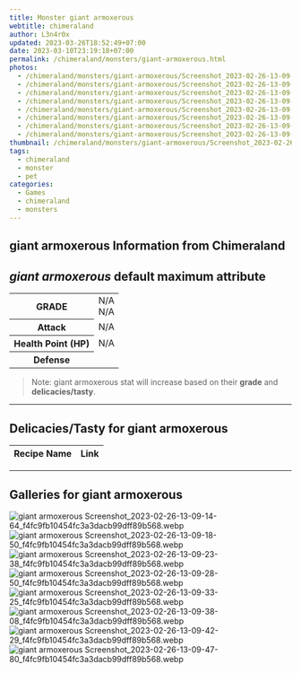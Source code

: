 ```yaml
---
title: Monster giant armoxerous
webtitle: chimeraland
author: L3n4r0x
updated: 2023-03-26T18:52:49+07:00
date: 2023-03-10T23:19:18+07:00
permalink: /chimeraland/monsters/giant-armoxerous.html
photos:
  - /chimeraland/monsters/giant-armoxerous/Screenshot_2023-02-26-13-09-14-64_f4fc9fb10454fc3a3dacb99dff89b568.webp
  - /chimeraland/monsters/giant-armoxerous/Screenshot_2023-02-26-13-09-18-50_f4fc9fb10454fc3a3dacb99dff89b568.webp
  - /chimeraland/monsters/giant-armoxerous/Screenshot_2023-02-26-13-09-23-38_f4fc9fb10454fc3a3dacb99dff89b568.webp
  - /chimeraland/monsters/giant-armoxerous/Screenshot_2023-02-26-13-09-28-50_f4fc9fb10454fc3a3dacb99dff89b568.webp
  - /chimeraland/monsters/giant-armoxerous/Screenshot_2023-02-26-13-09-33-25_f4fc9fb10454fc3a3dacb99dff89b568.webp
  - /chimeraland/monsters/giant-armoxerous/Screenshot_2023-02-26-13-09-38-08_f4fc9fb10454fc3a3dacb99dff89b568.webp
  - /chimeraland/monsters/giant-armoxerous/Screenshot_2023-02-26-13-09-42-29_f4fc9fb10454fc3a3dacb99dff89b568.webp
  - /chimeraland/monsters/giant-armoxerous/Screenshot_2023-02-26-13-09-47-80_f4fc9fb10454fc3a3dacb99dff89b568.webp
thumbnail: /chimeraland/monsters/giant-armoxerous/Screenshot_2023-02-26-13-09-14-64_f4fc9fb10454fc3a3dacb99dff89b568.webp
tags:
  - chimeraland
  - monster
  - pet
categories:
  - Games
  - chimeraland
  - monsters
---
```


<link
  rel="stylesheet"
  href="https://rawcdn.githack.com/dimaslanjaka/Web-Manajemen/870a349/css/bootstrap-5-3-0-alpha3-wrapper.css"
/>
<section id="bootstrap-wrapper">
  <div data-bs-theme="dark">
    <h2>giant armoxerous Information from Chimeraland</h2>
    <h2 id="attribute"><i>giant armoxerous</i> default maximum attribute</h2>
    <div class="row">
      <div class="col mb-2">
        <div class="card">
          <div class="card-body">
            <table>
              <tr>
                <th>GRADE</th>
                <td>N/A <br />N/A</td>
              </tr>
              <tr>
                <th>Attack</th>
                <td>N/A</td>
              </tr>
              <tr>
                <th>Health Point (HP)</th>
                <td>N/A</td>
              </tr>
              <tr>
                <th>Defense</th>
                <td></td>
              </tr>
            </table>
          </div>
        </div>
      </div>
    </div>
    <blockquote>
      Note: giant armoxerous stat will increase based on their <b>grade</b> and
      <b>delicacies/tasty</b>.
    </blockquote>
    <hr />
    <h2 id="delicacies">Delicacies/Tasty for giant armoxerous</h2>
    <div class="card">
      <div class="card-body">
        <div class="table-responsive">
          <table class="table table-striped">
            <thead>
              <tr>
                <th>Recipe Name</th>
                <th>Link</th>
              </tr>
            </thead>
            <tbody></tbody>
          </table>
        </div>
      </div>
    </div>
    <hr />
    <div id="gallery">
      <h2>Galleries for giant armoxerous</h2>
      <div class="row">
        <div class="col-lg-6 col-12">
          <img
            src="https://www.webmanajemen.com/chimeraland/monsters/giant-armoxerous/Screenshot_2023-02-26-13-09-14-64_f4fc9fb10454fc3a3dacb99dff89b568.webp"
            alt="giant armoxerous Screenshot_2023-02-26-13-09-14-64_f4fc9fb10454fc3a3dacb99dff89b568.webp"
          />
        </div>
        <div class="col-lg-6 col-12">
          <img
            src="https://www.webmanajemen.com/chimeraland/monsters/giant-armoxerous/Screenshot_2023-02-26-13-09-18-50_f4fc9fb10454fc3a3dacb99dff89b568.webp"
            alt="giant armoxerous Screenshot_2023-02-26-13-09-18-50_f4fc9fb10454fc3a3dacb99dff89b568.webp"
          />
        </div>
        <div class="col-lg-6 col-12">
          <img
            src="https://www.webmanajemen.com/chimeraland/monsters/giant-armoxerous/Screenshot_2023-02-26-13-09-23-38_f4fc9fb10454fc3a3dacb99dff89b568.webp"
            alt="giant armoxerous Screenshot_2023-02-26-13-09-23-38_f4fc9fb10454fc3a3dacb99dff89b568.webp"
          />
        </div>
        <div class="col-lg-6 col-12">
          <img
            src="https://www.webmanajemen.com/chimeraland/monsters/giant-armoxerous/Screenshot_2023-02-26-13-09-28-50_f4fc9fb10454fc3a3dacb99dff89b568.webp"
            alt="giant armoxerous Screenshot_2023-02-26-13-09-28-50_f4fc9fb10454fc3a3dacb99dff89b568.webp"
          />
        </div>
        <div class="col-lg-6 col-12">
          <img
            src="https://www.webmanajemen.com/chimeraland/monsters/giant-armoxerous/Screenshot_2023-02-26-13-09-33-25_f4fc9fb10454fc3a3dacb99dff89b568.webp"
            alt="giant armoxerous Screenshot_2023-02-26-13-09-33-25_f4fc9fb10454fc3a3dacb99dff89b568.webp"
          />
        </div>
        <div class="col-lg-6 col-12">
          <img
            src="https://www.webmanajemen.com/chimeraland/monsters/giant-armoxerous/Screenshot_2023-02-26-13-09-38-08_f4fc9fb10454fc3a3dacb99dff89b568.webp"
            alt="giant armoxerous Screenshot_2023-02-26-13-09-38-08_f4fc9fb10454fc3a3dacb99dff89b568.webp"
          />
        </div>
        <div class="col-lg-6 col-12">
          <img
            src="https://www.webmanajemen.com/chimeraland/monsters/giant-armoxerous/Screenshot_2023-02-26-13-09-42-29_f4fc9fb10454fc3a3dacb99dff89b568.webp"
            alt="giant armoxerous Screenshot_2023-02-26-13-09-42-29_f4fc9fb10454fc3a3dacb99dff89b568.webp"
          />
        </div>
        <div class="col-lg-6 col-12">
          <img
            src="https://www.webmanajemen.com/chimeraland/monsters/giant-armoxerous/Screenshot_2023-02-26-13-09-47-80_f4fc9fb10454fc3a3dacb99dff89b568.webp"
            alt="giant armoxerous Screenshot_2023-02-26-13-09-47-80_f4fc9fb10454fc3a3dacb99dff89b568.webp"
          />
        </div>
      </div>
    </div>
  </div>
</section>